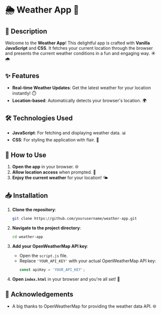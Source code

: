 # 🌦️ Weather App 🌈

## 📜 Description
Welcome to the **Weather App**! This delightful app is crafted with **Vanilla JavaScript** and **CSS**. It fetches your current location through the browser and presents the current weather conditions in a fun and engaging way. ☀️🌧️

## ✨ Features
- **Real-time Weather Updates**: Get the latest weather for your location instantly! ⏱️
- **Location-based**: Automatically detects your browser's location. 🌍

## 🛠️ Technologies Used
- **JavaScript**: For fetching and displaying weather data. 📊
- **CSS**: For styling the application with flair. 🎨

## 🚀 How to Use
1. **Open the app** in your browser. 🌐
2. **Allow location access** when prompted. 📍
3. **Enjoy the current weather** for your location! 🌤️

## 📥 Installation
1. **Clone the repository**:
    ```bash
    git clone https://github.com/yourusername/weather-app.git
    ```
2. **Navigate to the project directory**:
    ```bash
    cd weather-app
    ```
3. **Add your OpenWeatherMap API key**:
    - Open the `script.js` file.
    - Replace `'YOUR_API_KEY'` with your actual OpenWeatherMap API key:
        ```javascript
        const apiKey = 'YOUR_API_KEY';
        ```

4. **Open `index.html`** in your browser and you're all set! 🎉

## 🙌 Acknowledgements
- A big thanks to OpenWeatherMap for providing the weather data API. 🌐
